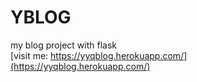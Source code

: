 # YBLOG
my blog project with flask    
[visit me: https://yyqblog.herokuapp.com/](https://yyqblog.herokuapp.com/)

